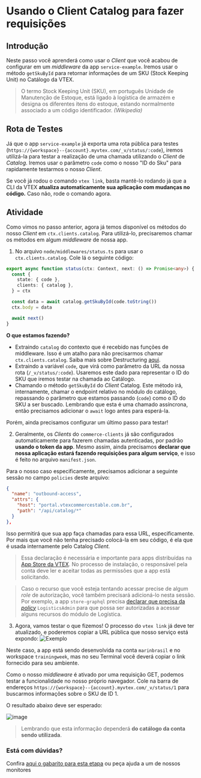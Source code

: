  # Usando o Client Catalog para fazer requisições

## Introdução

Neste passo você aprenderá como usar o _Client_ que você acabou de configurar em um _middleware_ da app `service-example`. Iremos usar o método `getSkuById` para retornar informações de um SKU (Stock Keeping Unit) no Catálogo da VTEX.

> O termo Stock Keeping Unit (SKU), em português Unidade de Manutenção de Estoque, está ligado à logística de armazém e designa os diferentes itens do estoque, estando normalmente associado a um código identificador. _(Wikipedia)_

## Rota de Testes

Já que o app `service-example` já exporta uma rota pública para testes (`https://{workspace}--{account}.myvtex.com/_v/status/:code`), iremos utilizá-la para testar a realização de uma chamada utilizando o _Client_ de _Catalog_. Iremos usar o parâmetro `code` como o nosso "ID do Sku" para rapidamente testarmos o nosso _Client_.

Se você já rodou o comando `vtex link`, basta mantê-lo rodando já que a CLI da VTEX **atualiza automaticamente sua aplicação com mudanças no código.** Caso não, rode o comando agora.

## Atividade

Como vimos no passo anterior, agora já temos disponível os métodos do nosso _Client_ em `ctx.clients.catalog`. Para utilizá-lo, precisaremos chamar os métodos em algum _middleware_ de nossa app.

1. No arquivo `node/middlewares/status.ts` para usar o `ctx.clients.catalog`. Cole lá o seguinte código:

```typescript
export async function status(ctx: Context, next: () => Promise<any>) {
  const {
    state: { code },
    clients: { catalog },
  } = ctx

  const data = await catalog.getSkuById(code.toString())
  ctx.body = data

  await next()
}
```

  **O que estamos fazendo?**
  - Extraindo `catalog` do contexto que é recebido nas funções de middleware. Isso é um atalho para não precisarmos chamar `ctx.clients.catalog`. Saiba mais sobre Destructuring [aqui](https://developer.mozilla.org/en-US/docs/Web/JavaScript/Reference/Operators/Destructuring_assignment).
  - Extraindo a variável `code`, que virá como parâmetro da URL da nossa rota (`/_v/status/:code`). Usaremos este dado para representar o ID do SKU que iremos testar na chamada ao Catálogo.
  - Chamando o método `getSkuById` do _Client_ Catalog. Este método irá, internamente, chamar o endpoint relativo no módulo do catálogo, repassando o parâmetro que estamos passando (`code`) como o ID do SKU a ser buscado. Lembrando que esta é uma chamado assíncrona, então precisamos adicionar o `await` logo antes para esperá-la.

Porém, ainda precisamos configurar um último passo para testar!

2. Geralmente, os _Clients_ do `commerce-clients` já são configurados automaticamente para fazerem chamadas autenticadas, por padrão **usando o token da app**. Mesmo assim, ainda precisamos **declarar que nossa aplicação estará fazendo requisições para algum serviço**, e isso é feito no arquivo `manifest.json`. 

Para o nosso caso especificamente, precisamos adicionar a seguinte sessão no campo `policies` deste arquivo:

```json
{
  "name": "outbound-access",
  "attrs": {
    "host": "portal.vtexcommercestable.com.br",
    "path": "/api/catalog/*"
  }
},
```

Isso permitirá que sua app faça chamadas para essa URL, especificamente. Por mais que você não tenha precisado colocá-la em seu código, é ela que é usada internamente pelo Catalog _Client._

> Essa declaração é necessária e importante para apps distribuídas na [App Store da VTEX](https://apps.vtex.com). No processo de instalação, o responsável pela conta deve ler e aceitar todas as permissões que a app está solicitando.

> Caso o recurso que você esteja tentando acessar precise de algum _role_ de autorização, você também precisará adicioná-lo nesta sessão. Por exemplo, a app `store-graphql` precisa [declarar que precisa da _policy_](https://github.com/vtex-apps/store-graphql/blob/91454631bffad6ad661cb87391f42f8886d9edd5/manifest.json#L117) `LogisticsAdmin` para que possa ser autorizadas a acessar alguns recursos do módulo de Logística.


3. Agora, vamos testar o que fizemos! O processo do `vtex link` já deve ter atualizado, e poderemos copiar a URL pública que nosso serviço está expondo: 
![Exemplo](https://user-images.githubusercontent.com/18706156/93384506-4d306e80-f83b-11ea-9cec-0e1b23f23a48.png)

Neste caso, a app está sendo desenvolvida na conta `marinbrasil` e no workspace `trainingweek`, mas no seu Terminal você deverá copiar o link fornecido para seu ambiente.

Como o nosso _middleware_ é ativado por uma requisição GET, podemos testar a funcionalidade no nosso próprio navegador. Cole na barra de endereços `https://{workspace}--{account}.myvtex.com/_v/status/1` para buscarmos informações sobre o SKU de ID 1.

O resultado abaixo deve ser esperado: 

![image](https://user-images.githubusercontent.com/18706156/93388848-b87d3f00-f841-11ea-8d2e-bed1c14d355d.png)

> Lembrando que esta informação dependerá **do catálogo da conta sendo utilizada**.


  ### Está com dúvidas?

  Confira [aqui o gabarito para esta etapa](https://vtex-enterprise-group.readme.io/learning/docs/course-calling-commerce-apis-step04using-client-answersheet) ou peça ajuda a um de nossos monitores